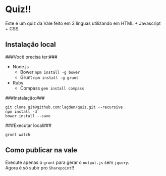 Quiz!!
======

Este é um quiz da Vale feito em 3 línguas utilizando em HTML + Javascript + CSS.

Instalação local
----------------

###Você precisa ter:###


+ Node.js
    + Bower `npm install -g bower`
    + Grunt `npm install -g grunt`
+ Ruby
    + Compass `gem install compass`

###Instalação:###

    git clone git@github.com:lagden/quiz.git --recursive
    npm install -d
    bower install --save
    
###Executar local###
    
    grunt watch
    

Como publicar na vale
---------------------

Execute apenas o `grunt` para gerar o `output.js` sem `jquery`.  
Agora é só subir pro `Sharepoint`!!



